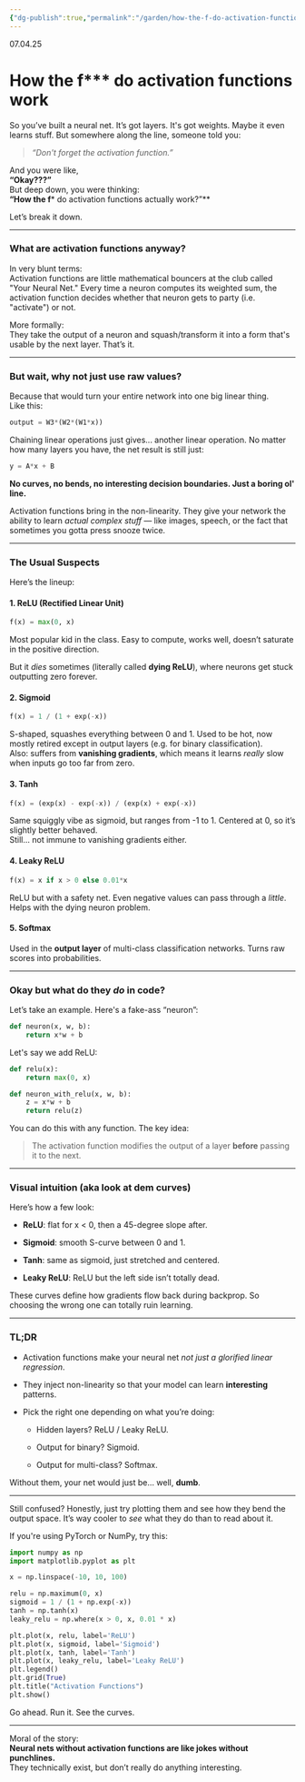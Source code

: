 ```yaml
---
{"dg-publish":true,"permalink":"/garden/how-the-f-do-activation-functions-work/"}
---
```


07.04.25
# How the f*** do activation functions work

So you’ve built a neural net. It’s got layers. It's got weights. Maybe it even learns stuff. But somewhere along the line, someone told you:

> _“Don't forget the activation function.”_

And you were like,  
**“Okay???”**  
But deep down, you were thinking:  
**“How the f*** do activation functions actually work?”**

Let’s break it down.

---

### What are activation functions anyway?

In very blunt terms:  
Activation functions are little mathematical bouncers at the club called "Your Neural Net." Every time a neuron computes its weighted sum, the activation function decides whether that neuron gets to party (i.e. "activate") or not.

More formally:  
They take the output of a neuron and squash/transform it into a form that's usable by the next layer. That’s it.

---

### But wait, why not just use raw values?

Because that would turn your entire network into one big linear thing.  
Like this:

```python
output = W3*(W2*(W1*x))
```

Chaining linear operations just gives... another linear operation. No matter how many layers you have, the net result is still just:

```python
y = A*x + B
```

**No curves, no bends, no interesting decision boundaries. Just a boring ol' line.**

Activation functions bring in the non-linearity. They give your network the ability to learn _actual complex stuff_ — like images, speech, or the fact that sometimes you gotta press snooze twice.

---

### The Usual Suspects

Here’s the lineup:

#### 1. **ReLU (Rectified Linear Unit)**

```python
f(x) = max(0, x)
```

Most popular kid in the class. Easy to compute, works well, doesn’t saturate in the positive direction.

But it _dies_ sometimes (literally called **dying ReLU**), where neurons get stuck outputting zero forever.

#### 2. **Sigmoid**

```python
f(x) = 1 / (1 + exp(-x))
```

S-shaped, squashes everything between 0 and 1. Used to be hot, now mostly retired except in output layers (e.g. for binary classification).  
Also: suffers from **vanishing gradients**, which means it learns _really_ slow when inputs go too far from zero.

#### 3. **Tanh**

```python
f(x) = (exp(x) - exp(-x)) / (exp(x) + exp(-x))
```

Same squiggly vibe as sigmoid, but ranges from -1 to 1. Centered at 0, so it’s slightly better behaved.  
Still... not immune to vanishing gradients either.

#### 4. **Leaky ReLU**

```python
f(x) = x if x > 0 else 0.01*x
```

ReLU but with a safety net. Even negative values can pass through a _little_.  
Helps with the dying neuron problem.

#### 5. **Softmax**

Used in the **output layer** of multi-class classification networks. Turns raw scores into probabilities.

---

### Okay but what do they _do_ in code?

Let’s take an example. Here's a fake-ass “neuron”:

```python
def neuron(x, w, b):
    return x*w + b
```

Let's say we add ReLU:

```python
def relu(x):
    return max(0, x)

def neuron_with_relu(x, w, b):
    z = x*w + b
    return relu(z)
```

You can do this with any function. The key idea:

> The activation function modifies the output of a layer **before** passing it to the next.

---

### Visual intuition (aka look at dem curves)

Here’s how a few look:

- **ReLU**: flat for x < 0, then a 45-degree slope after.
    
- **Sigmoid**: smooth S-curve between 0 and 1.
    
- **Tanh**: same as sigmoid, just stretched and centered.
    
- **Leaky ReLU**: ReLU but the left side isn’t totally dead.
    

These curves define how gradients flow back during backprop. So choosing the wrong one can totally ruin learning.

---

### TL;DR

- Activation functions make your neural net _not just a glorified linear regression_.
    
- They inject non-linearity so that your model can learn **interesting** patterns.
    
- Pick the right one depending on what you’re doing:
    
    - Hidden layers? ReLU / Leaky ReLU.
        
    - Output for binary? Sigmoid.
        
    - Output for multi-class? Softmax.
        

Without them, your net would just be... well, **dumb**.

---

Still confused? Honestly, just try plotting them and see how they bend the output space. It’s way cooler to _see_ what they do than to read about it.

If you're using PyTorch or NumPy, try this:

```python
import numpy as np
import matplotlib.pyplot as plt

x = np.linspace(-10, 10, 100)

relu = np.maximum(0, x)
sigmoid = 1 / (1 + np.exp(-x))
tanh = np.tanh(x)
leaky_relu = np.where(x > 0, x, 0.01 * x)

plt.plot(x, relu, label='ReLU')
plt.plot(x, sigmoid, label='Sigmoid')
plt.plot(x, tanh, label='Tanh')
plt.plot(x, leaky_relu, label='Leaky ReLU')
plt.legend()
plt.grid(True)
plt.title("Activation Functions")
plt.show()
```

Go ahead. Run it. See the curves.

---

Moral of the story:  
**Neural nets without activation functions are like jokes without punchlines.**  
They technically exist, but don’t really do anything interesting.



